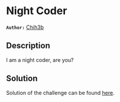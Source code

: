 # Night Coder

**`Author:`** [Chih3b](https://github.com/Ch1h3b)

## Description

I am a night coder, are you?

## Solution

Solution of the challenge can be found [here](solution/).